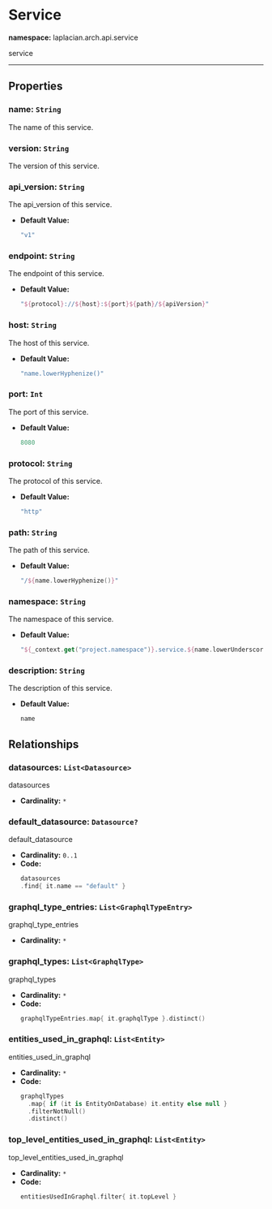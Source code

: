 # **Service**
**namespace:** laplacian.arch.api.service

service



---

## Properties

### name: `String`
The name of this service.

### version: `String`
The version of this service.

### api_version: `String`
The api_version of this service.
- **Default Value:**
  ```kotlin
  "v1"
  ```

### endpoint: `String`
The endpoint of this service.
- **Default Value:**
  ```kotlin
  "${protocol}://${host}:${port}${path}/${apiVersion}"
  ```

### host: `String`
The host of this service.
- **Default Value:**
  ```kotlin
  "name.lowerHyphenize()"
  ```

### port: `Int`
The port of this service.
- **Default Value:**
  ```kotlin
  8080
  ```

### protocol: `String`
The protocol of this service.
- **Default Value:**
  ```kotlin
  "http"
  ```

### path: `String`
The path of this service.
- **Default Value:**
  ```kotlin
  "/${name.lowerHyphenize()}"
  ```

### namespace: `String`
The namespace of this service.
- **Default Value:**
  ```kotlin
  "${_context.get("project.namespace")}.service.${name.lowerUnderscorize()}"
  ```

### description: `String`
The description of this service.
- **Default Value:**
  ```kotlin
  name
  ```

## Relationships

### datasources: `List<Datasource>`
datasources
- **Cardinality:** `*`

### default_datasource: `Datasource?`
default_datasource
- **Cardinality:** `0..1`
- **Code:**
  ```kotlin
  datasources
  .find{ it.name == "default" }
  ```

### graphql_type_entries: `List<GraphqlTypeEntry>`
graphql_type_entries
- **Cardinality:** `*`

### graphql_types: `List<GraphqlType>`
graphql_types
- **Cardinality:** `*`
- **Code:**
  ```kotlin
  graphqlTypeEntries.map{ it.graphqlType }.distinct()
  ```

### entities_used_in_graphql: `List<Entity>`
entities_used_in_graphql
- **Cardinality:** `*`
- **Code:**
  ```kotlin
  graphqlTypes
    .map{ if (it is EntityOnDatabase) it.entity else null }
    .filterNotNull()
    .distinct()
  ```

### top_level_entities_used_in_graphql: `List<Entity>`
top_level_entities_used_in_graphql
- **Cardinality:** `*`
- **Code:**
  ```kotlin
  entitiesUsedInGraphql.filter{ it.topLevel }
  ```